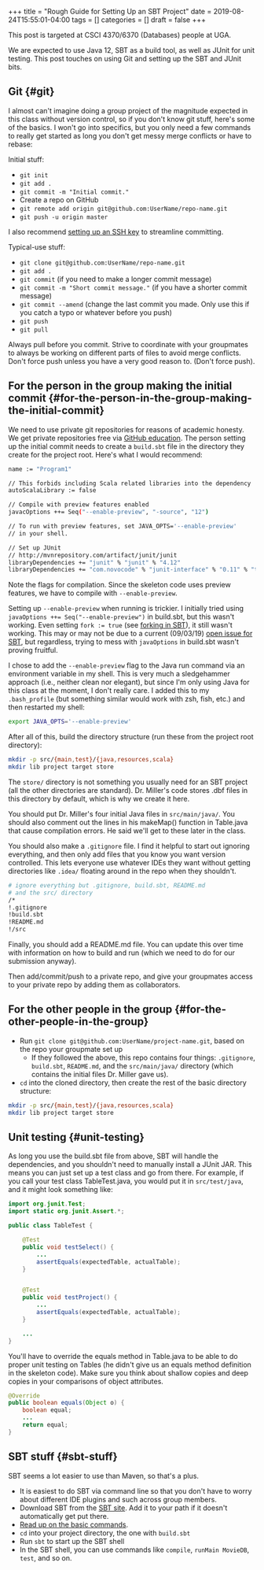 +++
title = "Rough Guide for Setting Up an SBT Project"
date = 2019-08-24T15:55:01-04:00
tags = []
categories = []
draft = false
+++

[//]: # (tags = ["workflow", "java", "scala", "git", "sbt"], categories = ["Computers and Software"])

This post is targeted at CSCI 4370/6370 (Databases) people at UGA.

We are expected to use Java 12, SBT as a build tool, as well as JUnit for unit testing. This post touches on using Git and setting up the SBT and JUnit bits.


## Git {#git}

I almost can't imagine doing a group project of the magnitude expected in this class without version control, so if you don't know git stuff, here's some of the basics. I won't go into specifics, but you only need a few commands to really get started as long you don't get messy merge conflicts or have to rebase:

Initial stuff:

-   `git init`
-   `git add .`
-   `git commit -m "Initial commit."`
-   Create a repo on GitHub
-   `git remote add origin git@github.com:UserName/repo-name.git`
-   `git push -u origin master`

I also recommend [setting up an SSH key](https://www.steventammen.com/posts/ssh-keys-are-not-as-hard-as-you-think/) to streamline committing.

Typical-use stuff:

-   `git clone git@github.com:UserName/repo-name.git`
-   `git add .`
-   `git commit` (if you need to make a longer commit message)
-   `git commit -m "Short commit message."` (if you have a shorter commit message)
-   `git commit --amend` (change the last commit you made. Only use this if you catch a typo or whatever before you push)
-   `git push`
-   `git pull`

Always pull before you commit. Strive to coordinate with your groupmates to always be working on different parts of files to avoid merge conflicts. Don't force push unless you have a very good reason to. (Don't force push).


## For the person in the group making the initial commit {#for-the-person-in-the-group-making-the-initial-commit}

We need to use private git repositories for reasons of academic honesty. We get private repositories free via [GitHub education](https://education.github.com/pack). The person setting up the initial commit needs to create a `build.sbt` file in the directory they create for the project root. Here's what I would recommend:

```bash
name := "Program1"

// This forbids including Scala related libraries into the dependency
autoScalaLibrary := false

// Compile with preview features enabled
javacOptions ++= Seq("--enable-preview", "-source", "12")

// To run with preview features, set JAVA_OPTS='--enable-preview'
// in your shell.

// Set up JUnit
// http://mvnrepository.com/artifact/junit/junit
libraryDependencies += "junit" % "junit" % "4.12"
libraryDependencies += "com.novocode" % "junit-interface" % "0.11" % "test"
```

Note the flags for compilation. Since the skeleton code uses preview features, we have to compile with `--enable-preview`.

Setting up `--enable-preview` when running is trickier. I initially tried using `javaOptions ++= Seq("--enable-preview")` in build.sbt, but this wasn't working. Even setting `fork := true` (see [forking in SBT](https://www.scala-sbt.org/1.x/docs/Forking.html)), it still wasn't working. This may or may not be due to a current (09/03/19) [open issue for SBT](https://github.com/sbt/sbt/issues/5021), but regardless, trying to mess with `javaOptions` in build.sbt wasn't proving fruitful.

I chose to add the `--enable-preview` flag to the Java run command via an environment variable in my shell. This is very much a sledgehammer approach (i.e., neither clean nor elegant), but since I'm only using Java for this class at the moment, I don't really care. I added this to my `.bash_profile` (but something similar would work with zsh, fish, etc.) and then restarted my shell:

```bash
export JAVA_OPTS='--enable-preview'
```

After all of this, build the directory structure (run these from the project root directory):

```bash
mkdir -p src/{main,test}/{java,resources,scala}
mkdir lib project target store
```

The `store/` directory is not something you usually need for an SBT project (all the other directories are standard). Dr. Miller's code stores .dbf files in this directory by default, which is why we create it here.

You should put Dr. Miller's four initial Java files in `src/main/java/`. You should also comment out the lines in his makeMap() function in Table.java that cause compilation  errors. He said we'll get to these later in the class.

You should also make a `.gitignore` file. I find it helpful to start out ignoring everything, and then only add files that you know you want version controlled. This lets everyone use whatever IDEs they want without getting directories like `.idea/` floating around in the repo when they shouldn't.

```bash
# ignore everything but .gitignore, build.sbt, README.md
# and the src/ directory
/*
!.gitignore
!build.sbt
!README.md
!/src
```

Finally, you should add a README.md file. You can update this over time with information on how to build and run (which we need to do for our submission anyway).

Then add/commit/push to a private repo, and give your groupmates access to your private repo by adding them as collaborators.


## For the other people in the group {#for-the-other-people-in-the-group}

-   Run `git clone git@github.com:UserName/project-name.git`, based on the repo your groupmate set up
    -   If they followed the above, this repo contains four things: `.gitignore`, `build.sbt`, `README.md`, and the `src/main/java/` directory (which contains the initial files Dr. Miller gave us).
-   `cd` into the cloned directory, then create the rest of the basic directory structure:

```bash
mkdir -p src/{main,test}/{java,resources,scala}
mkdir lib project target store
```


## Unit testing {#unit-testing}

As long you use the build.sbt file from above, SBT will handle the dependencies, and you shouldn't need to manually install a JUnit JAR. This means you can just set up a test class and go from there. For example, if you call your test class TableTest.java, you would put it in `src/test/java`, and it might look something like:

```java
import org.junit.Test;
import static org.junit.Assert.*;

public class TableTest {

    @Test
    public void testSelect() {
        ...
        assertEquals(expectedTable, actualTable);
    }


    @Test
    public void testProject() {
        ...
        assertEquals(expectedTable, actualTable);
    }

    ...
}
```

You'll have to override the equals method in Table.java to be able to do proper unit testing on Tables (he didn't give us an equals method definition in the skeleton code). Make sure you think about shallow copies and deep copies in your comparisons of object attributes.

```java
@Override
public boolean equals(Object o) {
    boolean equal;
    ...
    return equal;
}
```


## SBT stuff {#sbt-stuff}

SBT seems a lot easier to use than Maven, so that's a plus.

-   It is easiest to do SBT via command line so that you don't have to worry about different IDE plugins and such across group members.
-   Download SBT from the [SBT site](https://www.scala-sbt.org/download.html). Add it to your path if it doesn't automatically get put there.
-   [Read up on the basic commands](https://alvinalexander.com/scala/sbt-how-to-compile-run-package-scala-project).
-   `cd` into your project directory, the one with `build.sbt`
-   Run `sbt` to start up the SBT shell
-   In the SBT shell, you can use commands like `compile`, `runMain MovieDB`, `test`, and so on.
